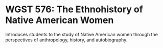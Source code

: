 # WGST 576: The Ethnohistory of Native American Women

Introduces students to the study of Native American women through the perspectives of anthropology, history, and autobiography.